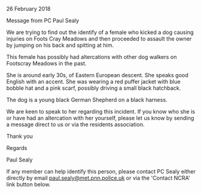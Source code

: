 26 February 2018

Message from PC Paul Sealy

We are trying to find out the identify of a female who kicked a dog causing injuries on Foots Cray Meadows and then proceeded to assault the owner by jumping on his back and spitting at him.

This female has possibly had altercations with other dog walkers on Footscray Meadows in the past.

She is around early 30s, of Eastern European descent. She speaks good English with an accent. She was wearing a red puffer jacket with blue bobble hat and a pink scarf, possibly driving a small black hatchback.

The dog is a young black German Shepherd on a black harness.

We are keen to speak to her regarding this incident. If you know who she is or have had an altercation with her yourself, please let us know by sending a message direct to us or via the residents association.

Thank you

Regards

Paul Sealy

If any member can help identify this person, please contact PC Sealy either directly by email [paul.sealy@met.pnn.police.uk](mailto:paul.sealy@met.pnn.police.uk) or via the 'Contact NCRA' link button below.
